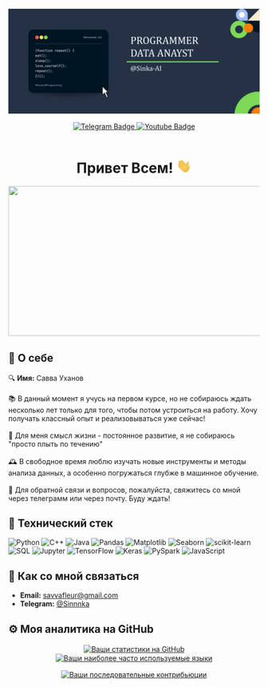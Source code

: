 ![Image alt](https://github.com/Sinka-ai/Sinka-ai/raw/main/banner.png)
<div id="header" align="center">
<div id="badges">
  <a href="https://t.me/Sinnnka">
    <img src="https://img.shields.io/badge/Telegram-blue?style=for-the-badge&logo=telegram&logoColor=white" alt="Telegram Badge"/>
  </a>
  <a href="https://vk.com/sinkawastaken">
    <img src="https://img.shields.io/badge/YouTube-red?style=for-the-badge&logo=youtube&logoColor=white" alt="Youtube Badge"/>
  </a>
  </div>
  <img src="https://komarev.com/ghpvc/?username=sinka-ai&style=flat-square&color=blue" alt=""/>
  
  <h1>
  Привет Всем!
    <img src="https://github.com/fringer2423/Fringer2423/raw/main/assets/wave.gif" width = 30 alt =""/>
</h1>
</div>

  <img src="https://media.tenor.com/UiX3cAoTV8YAAAAd/retrowave.gif" width="600" height="300"/>

## 🤖 О себе

🔍 **Имя:** Савва Уханов   
<br>📚  В данный момент я учусь на первом курсе, но не собираюсь ждать несколько лет только для того, чтобы потом устроиться на работу. Хочу получать классный опыт и реализовываться уже сейчас!  
<br>🎯  Для меня смысл жизни - постоянное развитие, я не собираюсь "просто плыть по течению"  
<br>🕰️  В свободное время люблю изучать новые инструменты и методы анализа данных, а особенно погружаться глубже  в машинное обучение.  
<br>💌  Для обратной связи и вопросов, пожалуйста, свяжитесь со мной через телеграмм или через почту. Буду ждать!

## 🔧 Технический стек

![Python](https://img.shields.io/badge/-Python-3776AB?logo=Python&logoColor=white) 
![С++](https://img.shields.io/badge/-С++-3776AB?logo=cpp&logoColor=white) 
![Java](https://img.shields.io/badge/-Java-3776AB?logo=Java&logoColor=white) 
![Pandas](https://img.shields.io/badge/-Pandas-3776AB?logo=pandas&logoColor=white) 
![Matplotlib](https://img.shields.io/badge/-Matplotlib-3776AB?logo=matplotlib&logoColor=white) 
![Seaborn](https://img.shields.io/badge/-Seaborn-3776AB?logo=seaborn&logoColor=white)
![scikit-learn](https://img.shields.io/badge/-scikit_learn-3776AB?logo=scikit-learn&logoColor=white) 
![SQL](https://img.shields.io/badge/-SQL-3776AB?logo=postgresql&logoColor=white) 
![Jupyter](https://img.shields.io/badge/-Jupyter-3776AB?logo=jupyter&logoColor=white) 
![TensorFlow](https://img.shields.io/badge/-TensorFlow-3776AB?logo=tensorflow&logoColor=white) 
![Keras](https://img.shields.io/badge/-Keras-3776AB?logo=keras&logoColor=white) 
![PySpark](https://img.shields.io/badge/-PySpark-3776AB?logo=apache-spark&logoColor=white) 
![JavaScript](https://img.shields.io/badge/-JavaScript-3776AB?logo=JavaScript&logoColor=white) 

## 📮 Как со мной связаться

- **Email:** savvafleur@gmail.com
- **Telegram:** <a href="https://t.me/Sinnnka">@Sinnnka</a>

## ⚙️ Моя аналитика на GitHub

<p align="center">
  <a href="https://github.com/Sinka-ai">
    <img align="center" src="https://github-readme-stats.vercel.app/api?username=Sinka-ai&show_icons=true&theme=radical" alt="Ваши статистики на GitHub" width="480" />
  </a>
  <a href="https://github.com/Sinka-ai">
    <img align="center" src="https://github-readme-stats.vercel.app/api/top-langs/?username=Sinka-ai&theme=radical&layout=compact" alt="Ваши наиболее часто используемые языки" width="320" />
  </a>
</p>

<p align="center">
  <a href="https://github.com/Sinka-ai">
    <img align="center" src="https://github-readme-streak-stats.herokuapp.com/?user=Sinka-ai&theme=radical" alt="Ваши последовательные контрибьюции" width="480" />
  </a>
</p>



<!--
**Sinka-ai/Sinka-ai** is a ✨ _special_ ✨ repository because its `README.md` (this file) appears on your GitHub profile.

Here are some ideas to get you started:

- 🔭 I’m currently working on ...
- 🌱 I’m currently learning ...
- 👯 I’m looking to collaborate on ...
- 🤔 I’m looking for help with ...
- 💬 Ask me about ...
- 📫 How to reach me: ...
- 😄 Pronouns: ...
- ⚡ Fun fact: ...
-->
